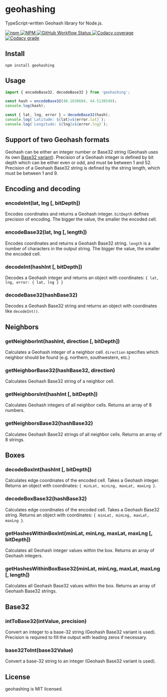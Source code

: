 geohashing
==========

TypeScript-written Geohash library for Node.js.

<a href="https://www.npmjs.com/geohashing" target="_blank">
    <img alt="npm" src="https://img.shields.io/npm/v/geohashing?color=brightgreen">
</a>
<a href="https://www.npmjs.com/geohashing" target="_blank">
    <img alt="NPM" src="https://img.shields.io/npm/l/geohashing?color=blue">
</a>
<a href="https://github.com/arseny034/geohashing/actions/workflows/ci.yml" target="_blank">
    <img alt="GitHub Workflow Status" src="https://img.shields.io/github/workflow/status/arseny034/geohashing/CI">
</a>
<a href="https://app.codacy.com/gh/arseny034/geohashing" target="_blank">
    <img alt="Codacy coverage" src="https://img.shields.io/codacy/coverage/e2a2c3470d9d446ca7e754b78acb3660/main">
</a>
<a href="https://app.codacy.com/gh/arseny034/geohashing" target="_blank">
    <img alt="Codacy grade" src="https://img.shields.io/codacy/grade/e2a2c3470d9d446ca7e754b78acb3660/main">
</a>

## Install

```shell
npm install geohashing
```


## Usage

```typescript
import { encodeBase32, decodeBase32 } from 'geohashing';

const hash = encodeBase32(40.1838684, 44.5138549);
console.log(hash);

const { lat, lng, error } = decodeBase32(hash);
console.log(`Latitude: ${lat}±${error.lat}`);
console.log(`Longitude: ${lng}±${error.lng}`);
```

## Support of two Geohash formats

Geohash can be either an integer number or Base32 string (Geohash uses its own [Base32 variant](https://en.wikipedia.org/wiki/Base32#Geohash)).
Precision of a Geohash integer is defined by bit depth which can be either even or odd,
and must be between 1 and 52.
Precision of a Geohash Base32 string is defined by the string length, which must be between 1 and 9.

## Encoding and decoding

### encodeInt(lat, lng [, bitDepth])

Encodes coordinates and returns a Geohash integer.
`bitDepth` defines precision of encoding.
The bigger the value, the smaller the encoded cell.

### encodeBase32(lat, lng [, length])

Encodes coordinates and returns a Geohash Base32 string. 
`length` is a number of characters in the output string.
The bigger the value, the smaller the encoded cell.

### decodeInt(hashInt [, bitDepth])

Decodes a Geohash integer and returns an object with coordinates:
`{ lat, lng, error: { lat, lng } }`

### decodeBase32(hashBase32)

Decodes a Geohash Base32 string and returns an object with coordinates like `decodeInt()`.

## Neighbors

### getNeighborInt(hashInt, direction [, bitDepth])

Calculates a Geohash integer of a neighbor cell.
`direction` specifies which neighbor should be found (e.g. northern, southwestern, etc.)

### getNeighborBase32(hashBase32, direction)

Calculates Geohash Base32 string of a neighbor cell.

### getNeighborsInt(hashInt [, bitDepth])

Calculates Geohash integers of all neighbor cells. Returns an array of 8 numbers.

### getNeighborsBase32(hashBase32)

Calculates Geohash Base32 strings of all neighbor cells. Returns an array of 8 strings.

## Boxes

### decodeBoxInt(hashInt [, bitDepth])

Calculates edge coordinates of the encoded cell.
Takes a Geohash integer.
Returns an object with coordinates: `{ minLat, minLng, maxLat, maxLng }`.

### decodeBoxBase32(hashBase32)

Calculates edge coordinates of the encoded cell.
Takes a Geohash Base32 string.
Returns an object with coordinates: `{ minLat, minLng, maxLat, maxLng }`.

### getHashesWithinBoxInt(minLat, minLng, maxLat, maxLng [, bitDepth])

Calculates all Geohash integer values within the box.
Returns an array of Geohash integers.

### getHashesWithinBoxBase32(minLat, minLng, maxLat, maxLng [, length])

Calculates all Geohash Base32 values within the box.
Returns an array of Geohash Base32 strings.

## Base32

### intToBase32(intValue, precision)

Convert an integer to a base-32 string (Geohash Base32 variant is used).
Precision is required to fill the output with leading zeros if necessary.

### base32ToInt(base32Value)

Convert a base-32 string to an integer (Geohash Base32 variant is used).

## License

geohashing is MIT licensed.
